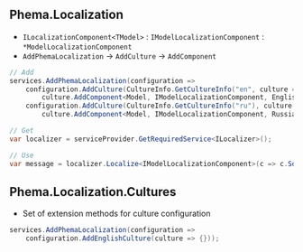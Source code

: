 ## Phema.Localization
- `ILocalizationComponent<TModel>` : `IModelLocalizationComponent` : `*ModelLocalizationComponent`
- `AddPhemaLocalization` -> `AddCulture` -> `AddComponent`
```csharp
// Add
services.AddPhemaLocalization(configuration =>
	configuration.AddCulture(CultureInfo.GetCultureInfo("en", culture =>
		culture.AddComponent<Model, IModelLocalizationComponent, EnglishModelLocalizationComponent>()),
	configuration.AddCulture(CultureInfo.GetCultureInfo("ru"), culture =>
		culture.AddComponent<Model, IModelLocalizationComponent, RussianModelLocalizationComponent>())));

// Get
var localizer = serviceProvider.GetRequiredService<ILocalizer>();

// Use
var message = localizer.Localize<IModelLocalizationComponent>(c => c.SomeMessage);
```

## Phema.Localization.Cultures
- Set of extension methods for culture configuration
```csharp
services.AddPhemaLocalization(configuration =>
	configuration.AddEnglishCulture(culture => {}));
```

